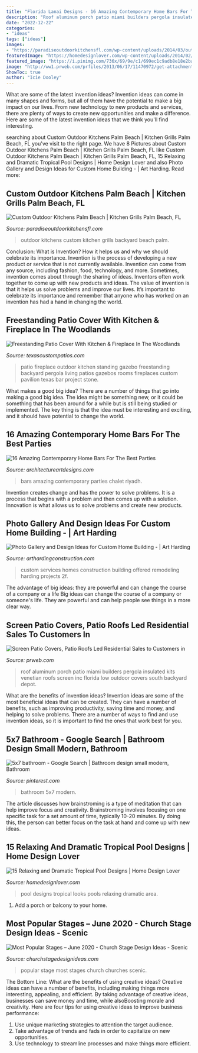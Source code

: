 ```yaml
---
title: "Florida Lanai Designs - 16 Amazing Contemporary Home Bars For The Best Parties"
description: "Roof aluminum porch patio miami builders pergola insulated kits venetian roofs screen inc florida low outdoor covers south backyard depot"
date: "2022-12-22"
categories:
- "ideas"
tags: ["ideas"]
images:
- "https://paradiseoutdoorkitchensfl.com/wp-content/uploads/2014/03/outdoor-kitchen-ideas.jpg"
featuredImage: "https://homedesignlover.com/wp-content/uploads/2014/02/7-hires-pool.jpg"
featured_image: "https://i.pinimg.com/736x/69/9e/c1/699ec1c9adb8e18e2bace1ecfb0204fd.jpg"
image: "http://ww1.prweb.com/prfiles/2013/06/17/11470972/get-attachment.aspx.jpeg"
ShowToc: true
author: "Icie Dooley"
---
```



What are some of the latest invention ideas?
Invention ideas can come in many shapes and forms, but all of them have the potential to make a big impact on our lives. From new technology to new products and services, there are plenty of ways to create new opportunities and make a difference. Here are some of the latest invention ideas that we think you'll find interesting.

	

		
searching about Custom Outdoor Kitchens Palm Beach | Kitchen Grills Palm Beach, FL you've visit to the right page. We have 8 Pictures about Custom Outdoor Kitchens Palm Beach | Kitchen Grills Palm Beach, FL like Custom Outdoor Kitchens Palm Beach | Kitchen Grills Palm Beach, FL, 15 Relaxing and Dramatic Tropical Pool Designs | Home Design Lover and also Photo Gallery and Design Ideas for Custom Home Building - | Art Harding. Read more:
		
    
## Custom Outdoor Kitchens Palm Beach | Kitchen Grills Palm Beach, FL

<img loading=lazy src="https://paradiseoutdoorkitchensfl.com/wp-content/uploads/2014/03/outdoor-kitchen-ideas.jpg" onerror="this.onerror=null;this.src='https://tse1.mm.bing.net/th?id=OIP.Uh6g-7Y4LMqvNitvc0u_awHaHU&amp;pid=15.1';" alt="Custom Outdoor Kitchens Palm Beach | Kitchen Grills Palm Beach, FL">

_Source: paradiseoutdoorkitchensfl.com_

>outdoor kitchens custom kitchen grills backyard beach palm. 

	

Conclusion: What is Invention? How it helps us and why we should celebrate its importance.
Invention is the process of developing a new product or service that is not currently available. Invention can come from any source, including fashion, food, technology, and more. Sometimes, invention comes about through the sharing of ideas. Inventors often work together to come up with new products and ideas. The value of invention is that it helps us solve problems and improve our lives. It’s important to celebrate its importance and remember that anyone who has worked on an invention has had a hand in changing the world.

    
## Freestanding Patio Cover With Kitchen &amp; Fireplace In The Woodlands

<img loading=lazy src="https://texascustompatios.com/wp-content/uploads/2015/02/TCP2.jpg" onerror="this.onerror=null;this.src='https://tse2.mm.bing.net/th?id=OIP.R8tcfg9er3um6z21OQEENAHaE9&amp;pid=15.1';" alt="Freestanding Patio Cover With Kitchen &amp; Fireplace In The Woodlands">

_Source: texascustompatios.com_

>patio fireplace outdoor kitchen standing gazebo freestanding backyard pergola living patios gazebos rooms fireplaces custom pavilion texas bar project stone. 

	

What makes a good big idea?
There are a number of things that go into making a good big idea. The idea might be something new, or it could be something that has been around for a while but is still being studied or implemented. The key thing is that the idea must be interesting and exciting, and it should have potential to change the world.

    
## 16 Amazing Contemporary Home Bars For The Best Parties

<img loading=lazy src="https://www.architectureartdesigns.com/wp-content/uploads/2015/04/16-Amazing-Contemporary-Home-Bars-For-The-Best-Parties-13-630x841.jpg" onerror="this.onerror=null;this.src='https://tse2.mm.bing.net/th?id=OIP.laPaSekM_B6bHTFdiKkm6AHaJ4&amp;pid=15.1';" alt="16 Amazing Contemporary Home Bars For The Best Parties">

_Source: architectureartdesigns.com_

>bars amazing contemporary parties chalet riyadh. 

	

Invention creates change and has the power to solve problems. It is a process that begins with a problem and then comes up with a solution. Innovation is what allows us to solve problems and create new products.

    
## Photo Gallery And Design Ideas For Custom Home Building - | Art Harding

<img loading=lazy src="https://arthardingconstruction.com/files/custom-homes-gallery/Custom-Homes-2f.jpg" onerror="this.onerror=null;this.src='https://tse4.mm.bing.net/th?id=OIP.9jBjc3JB9zyzBgorsjDk4wHaE4&amp;pid=15.1';" alt="Photo Gallery and Design Ideas for Custom Home Building - | Art Harding">

_Source: arthardingconstruction.com_

>custom services homes construction building offered remodeling harding projects 2f. 

	

The advantage of big ideas: they are powerful and can change the course of a company or a life
Big ideas can change the course of a company or someone's life. They are powerful and can help people see things in a more clear way.

    
## Screen Patio Covers, Patio Roofs Led Residential Sales To Customers In

<img loading=lazy src="http://ww1.prweb.com/prfiles/2013/06/17/11470972/get-attachment.aspx.jpeg" onerror="this.onerror=null;this.src='https://tse4.mm.bing.net/th?id=OIP.RlxYtzqwqthToOR3En7MSgHaHN&amp;pid=15.1';" alt="Screen Patio Covers, Patio Roofs Led Residential Sales to Customers in">

_Source: prweb.com_

>roof aluminum porch patio miami builders pergola insulated kits venetian roofs screen inc florida low outdoor covers south backyard depot. 

	

What are the benefits of invention ideas?
Invention ideas are some of the most beneficial ideas that can be created. They can have a number of benefits, such as improving productivity, saving time and money, and helping to solve problems. There are a number of ways to find and use invention ideas, so it is important to find the ones that work best for you.

    
## 5x7 Bathroom - Google Search | Bathroom Design Small Modern, Bathroom

<img loading=lazy src="https://i.pinimg.com/736x/69/9e/c1/699ec1c9adb8e18e2bace1ecfb0204fd.jpg" onerror="this.onerror=null;this.src='https://tse1.mm.bing.net/th?id=OIP.h9qAbmaYhPiftP69pWUYHQHaLH&amp;pid=15.1';" alt="5x7 bathroom - Google Search | Bathroom design small modern, Bathroom">

_Source: pinterest.com_

>bathroom 5x7 modern. 

	

The article discusses how brainstroming is a type of meditation that can help improve focus and creativity. Brainstroming involves focusing on one specific task for a set amount of time, typically 10-20 minutes. By doing this, the person can better focus on the task at hand and come up with new ideas.

    
## 15 Relaxing And Dramatic Tropical Pool Designs | Home Design Lover

<img loading=lazy src="https://homedesignlover.com/wp-content/uploads/2014/02/7-hires-pool.jpg" onerror="this.onerror=null;this.src='https://tse2.mm.bing.net/th?id=OIP.7i2t416QYCVLDs6nDj0HsQHaEg&amp;pid=15.1';" alt="15 Relaxing and Dramatic Tropical Pool Designs | Home Design Lover">

_Source: homedesignlover.com_

>pool designs tropical looks pools relaxing dramatic area. 

	

1. Add a porch or balcony to your home.

    
## Most Popular Stages – June 2020 - Church Stage Design Ideas - Scenic

<img loading=lazy src="https://churchstagedesignideas.com/wp-content/uploads/2020/07/most-popular-stage-design-ideas.jpg" onerror="this.onerror=null;this.src='https://tse2.mm.bing.net/th?id=OIP.2O5SDMOwHc_If7a5CFdpoQHaDt&amp;pid=15.1';" alt="Most Popular Stages – June 2020 - Church Stage Design Ideas - Scenic">

_Source: churchstagedesignideas.com_

>popular stage most stages church churches scenic. 

	

The Bottom Line: What are the benefits of using creative ideas?
Creative ideas can have a number of benefits, including making things more interesting, appealing, and efficient. By taking advantage of creative ideas, businesses can save money and time, while alsoBoosting morale and creativity. Here are four tips for using creative ideas to improve business performance: 
1. Use unique marketing strategies to attention the target audience.
2. Take advantage of trends and fads in order to capitalize on new opportunities.
3. Use technology to streamline processes and make things more efficient. 

